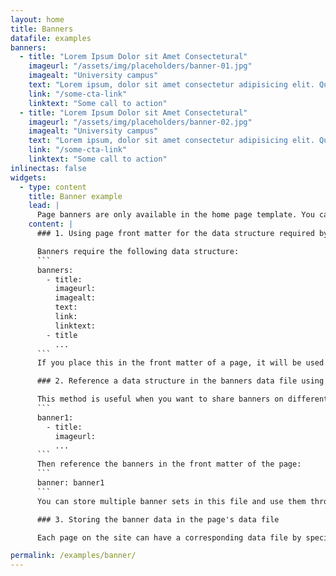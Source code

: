 ```yaml
---
layout: home
title: Banners
datafile: examples
banners:
  - title: "Lorem Ipsum Dolor sit Amet Consectetural"
    imageurl: "/assets/img/placeholders/banner-01.jpg"
    imagealt: "University campus"
    text: "Lorem ipsum, dolor sit amet consectetur adipisicing elit. Quas repellendus necessitatibus harum quo, nemo magni, dolorem natus atque provident suscipit itaque sit perspiciatis!"
    link: "/some-cta-link"
    linktext: "Some call to action"
  - title: "Lorem Ipsum Dolor sit Amet Consectetural"
    imageurl: "/assets/img/placeholders/banner-02.jpg"
    imagealt: "University campus"
    text: "Lorem ipsum, dolor sit amet consectetur adipisicing elit. Quas repellendus necessitatibus harum quo, nemo magni, dolorem natus atque provident suscipit itaque sit perspiciatis!"
    link: "/some-cta-link"
    linktext: "Some call to action"
inlinectas: false
widgets:
  - type: content
    title: Banner example
    lead: | 
      Page banners are only available in the home page template. You can add up to 5 banners at the top of any page. Page banners can be set up in three different ways:
    content: |
      ### 1. Using page front matter for the data structure required by the banners.

      Banners require the following data structure:
      ```
      banners: 
        - title:
          imageurl:
          imagealt:
          text:
          link:
          linktext:
        - title
          ...
      ```
      If you place this in the front matter of a page, it will be used to generate banners for the page with title, text and links. **All the elements must be non-empty**.

      ### 2. Reference a data structure in the banners data file using page front matter

      This method is useful when you want to share banners on different pages. Each data structure in `_data/banners.yml` has a key which can be used to reference a banner data structure held in this file. For example, you can store data for a set of banners like this:
      ```
      banner1:
        - title:
          imageurl:
          ...
      ```
      Then reference the banners in the front matter of the page:
      ```
      banner: banner1
      ```
      You can store multiple banner sets in this file and use them throughout the site

      ### 3. Storing the banner data in the page's data file

      Each page on the site can have a corresponding data file by specifying the filename in the `datafile` front matter of the page. When a value is found for the `datafile` parameter, the file `_data/[datafile].yml` is used to look up data for the page. This file must have a data structure for the banners with the key `banner`.

permalink: /examples/banner/
---
```


